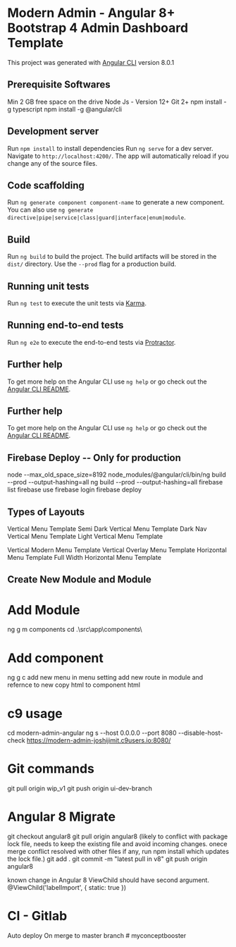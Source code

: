 # Modern Admin - Angular 8+ Bootstrap 4 Admin Dashboard Template

This project was generated with [Angular CLI](https://github.com/angular/angular-cli) version 8.0.1

## Prerequisite Softwares
Min 2 GB free space on the drive
Node Js - Version 12+
Git 2+
npm install -g typescript
npm install -g @angular/cli

## Development server

Run `npm install` to install dependencies
Run `ng serve` for a dev server. Navigate to `http://localhost:4200/`. The app will automatically reload if you change any of the source files.

## Code scaffolding

Run `ng generate component component-name` to generate a new component. You can also use `ng generate directive|pipe|service|class|guard|interface|enum|module`.

## Build

Run `ng build` to build the project. The build artifacts will be stored in the `dist/` directory. Use the `--prod` flag for a production build.

## Running unit tests

Run `ng test` to execute the unit tests via [Karma](https://karma-runner.github.io).

## Running end-to-end tests

Run `ng e2e` to execute the end-to-end tests via [Protractor](http://www.protractortest.org/).

## Further help

To get more help on the Angular CLI use `ng help` or go check out the [Angular CLI README](https://github.com/angular/angular-cli/blob/master/README.md).

## Further help

To get more help on the Angular CLI use `ng help` or go check out the [Angular CLI README](https://github.com/angular/angular-cli/blob/master/README.md).


## Firebase Deploy -- Only for production
node --max_old_space_size=8192 node_modules/@angular/cli/bin/ng build --prod --output-hashing=all
ng build --prod --output-hashing=all
firebase list
firebase use <instance name>
firebase login
firebase deploy

## Types of Layouts

Vertical Menu Template
Semi Dark Vertical Menu Template
Dark Nav Vertical Menu Template
Light Vertical Menu Template

Vertical Modern Menu Template
Vertical Overlay Menu Template
Horizontal Menu Template
Full Width Horizontal Menu Template

## Create New Module and Module

# Add Module
ng g m components
cd .\src\app\components\

# Add component
ng g c <componentname>
add new menu in menu setting
add new route in module and refernce to new <componentname>
copy html to component html

# c9 usage
cd modern-admin-angular
ng s --host 0.0.0.0 --port 8080 --disable-host-check
https://modern-admin-joshijimit.c9users.io:8080/

# Git commands
git pull origin wip_v1
git push origin ui-dev-branch

# Angular 8 Migrate

git checkout angular8
git pull origin angular8
(likely to conflict with package lock file, needs to keep the existing file and avoid incoming changes.
onece merge conflict resolved with other files if any, run npm install which updates the lock file.)
git add .
git commit -m "latest pull in v8"
git push origin angular8

known change in Angular 8
ViewChild should have second argument.
@ViewChild('labelImport', { static: true })

# CI - Gitlab
Auto deploy On merge to master branch
#   m y c o n c e p t b o o s t e r  
 